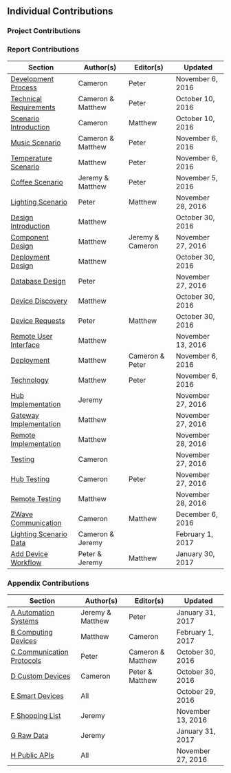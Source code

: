## Individual Contributions

### Project Contributions

### Report Contributions

| Section                                              | Author(s)         | Editor(s)        | Updated           |
| --------------------------------------------------   | ----------------- | --------------   | ----------------  |
| [Development Process](#section-dev-process)          | Cameron           | Peter            | November 6, 2016  |
| [Technical Requirements](#section-reqs)              | Cameron & Matthew | Peter            | October 10, 2016  |
| [Scenario Introduction](#section-sc)                 | Cameron           | Matthew          | October 10, 2016  |
| [Music Scenario](#section-sc-music)                  | Cameron & Matthew | Peter            | November 6, 2016  |
| [Temperature Scenario](#section-sc-temp)             | Matthew           | Peter            | November 6, 2016  |
| [Coffee Scenario](#section-sc-coffee)                | Jeremy & Matthew  | Peter            | November 5, 2016  |
| [Lighting Scenario](#section-sc-light)               | Peter             | Matthew          | November 28, 2016 |
| [Design Introduction](#section-design-intro)         | Matthew           |                  | October 30, 2016  |
| [Component Design](#section-design-components)       | Matthew           | Jeremy & Cameron | November 27, 2016 |
| [Deployment Design](#section-design-deploy)          | Matthew           |                  | October 30, 2016  |
| [Database Design](#section-design-db)                | Peter             |                  | November 27, 2016 |
| [Device Discovery](#section-design-discovery)        | Matthew           |                  | October 30, 2016  |
| [Device Requests](#section-design-reqs)              | Peter             | Matthew          | October 30, 2016  |
| [Remote User Interface](#section-design-ui)          | Matthew           |                  | November 13, 2016 |
| [Deployment](#section-dev-deploy)                    | Matthew           | Cameron & Peter  | November 6, 2016  |
| [Technology](#section-dev-tech)                      | Matthew           | Peter            | November 6, 2016  |
| [Hub Implementation](#section-dev-hub)               | Jeremy            |                  | November 27, 2016 |
| [Gateway Implementation](#section-dev-gateway)       | Matthew           |                  | November 27, 2016 |
| [Remote Implementation](#section-dev-remote)         | Matthew           |                  | November 28, 2016 |
| [Testing](#section-testing)                          | Cameron           |                  | November 27, 2016 |
| [Hub Testing](#section-test-hub)                     | Cameron           | Peter            | November 27, 2016 |
| [Remote Testing](#section-test-remote)               | Matthew           |                  | November 28, 2016 |
| [ZWave Communication](#section-zwave-implementation) | Cameron           | Matthew          | December 6, 2016  |
| [Lighting Scenario Data](#section-lighting-data)     | Cameron & Jeremy  |                  | February 1, 2017  |
| [Add Device Workflow](#section-workflow-addDevice)   | Peter & Jeremy    | Matthew          | January 30, 2017  |

### Appendix Contributions

| Section                          | Author(s)         | Editor(s)         | Updated           |
| -------------------------------- | ----------------- | --------------    | ----------------  |
| [A Automation Systems](#A)       | Jeremy & Matthew  | Peter             | January 31, 2017  |
| [B Computing Devices](#B)        | Matthew           | Cameron           | February 1, 2017  |
| [C Communication Protocols](#C)  | Peter             | Cameron & Matthew | October 30, 2016  |
| [D Custom Devices](#D)           | Cameron           | Peter & Matthew   | October 30, 2016  |
| [E Smart Devices](#E)            | All               |                   | October 29, 2016  |
| [F Shopping List](#F)            | Jeremy            |                   | November 13, 2016 |
| [G Raw Data](#G)                 | Jeremy            |                   | January 31, 2017  |
| [H Public APIs](#H)              | All               |                   | November 27, 2016 |

